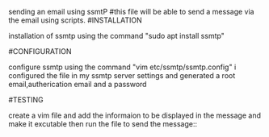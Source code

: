 sending an email using ssmtP
#this file will be able to send a message via the email using scripts.
#INSTALLATION

installation of ssmtp using the command "sudo apt install ssmtp"

#CONFIGURATION

configure ssmtp using the command "vim etc/ssmtp/ssmtp.config"
i configured the file in my ssmtp server settings and generated a root email,autherication email and a password

#TESTING

create a vim file and add the informaion to be displayed in the message and make it excutable then run the file to send the message::
